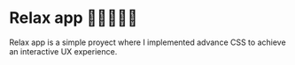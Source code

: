 # Relax app 🧘🏽‍♀️🧘🏼

Relax app is a simple proyect where I implemented advance CSS to achieve an interactive UX experience.
